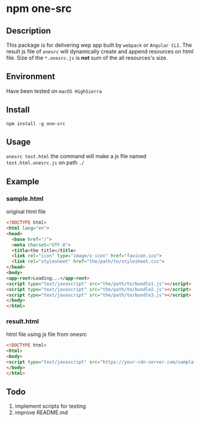 # npm one-src

## Description
This package is for delivering wep app built by `webpack` or `Angular CLI`.
The result js file of `onesrc` will dynamically create and append resources on html file.
Size of the `*.onesrc.js` is **not** sum of the all resources's size.
## Environment
Have been tested on
`macOS HighSierra`
## Install
`npm install -g one-src`

## Usage
`onesrc test.html`
the command will make a js file named `test.html.onesrc.js` on path `./`

## Example
### sample.html
original html file
```html
<!DOCTYPE html>
<html lang="en">
<head>
  <base href="/">
  <meta charset="UTF-8">
  <title>the title</title>
  <link rel="icon" type="image/x-icon" href="favicon.ico">
  <link rel="stylesheet" href="the/path/to/stylesheet.css">
</head>
<body>
<app-root>Loading...</app-root>
<script type="text/javascript" src="the/path/to/bundle1.js"></script>
<script type="text/javascript" src="the/path/to/bundle2.js"></script>
<script type="text/javascript" src="the/path/to/bundle3.js"></script>
</body>
</html>
```
### result.html
html file using js file from onesrc
```html
<!DOCTYPE html>
<html>
<body>
<script type="text/javascript" src="https://your-cdn-server.com/sample.html.onesrc.js"></script>
</body>
</html>
```

## Todo
1. implement scripts for testing
2. improve README.md